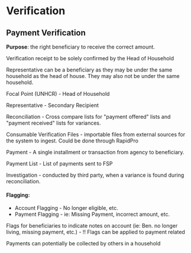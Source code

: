# Verification

## Payment Verification 

**Purpose**: the right beneficiary to receive the correct amount.

Verification receipt to be solely confirmed by the Head of Household

Representative can be a beneficiary as they may be under the same household as the head of house. They may also not be under the same household.

Focal Point \(UNHCR\) - Head of Household

Representative - Secondary Recipient

Reconciliation - Cross compare lists for "payment offered" lists and "payment received" lists for variances.

Consumable Verification Files - importable files from external sources for the system to ingest. Could be done through RapidPro

Payment - A single installment or transaction from agency to beneficiary.

Payment List - List of payments sent to FSP

Investigation - conducted by third party, when a variance is found during reconciliation.

#### Flagging:

* Account Flagging - No longer eligible, etc.
* Payment Flagging - ie: Missing Payment, incorrect amount, etc.

Flags for beneficiaries to indicate notes on account \(ie: Ben. no longer living, missing payment, etc.\) - !! Flags can be applied to payment related

Payments can potentially be collected by others in a household

